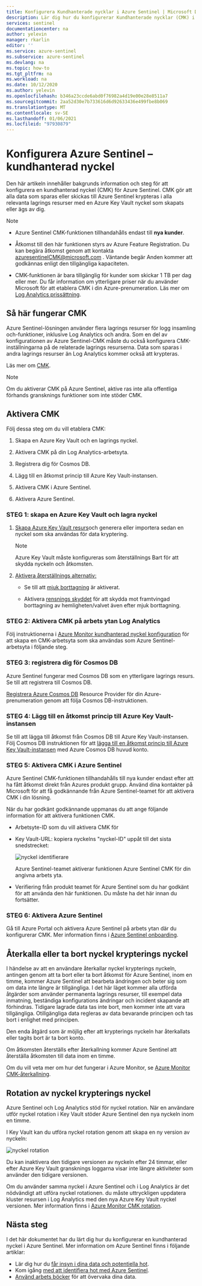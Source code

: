 ```yaml
---
title: Konfigurera Kundhanterade nycklar i Azure Sentinel | Microsoft Docs
description: Lär dig hur du konfigurerar Kundhanterade nycklar (CMK) i Azure Sentinel.
services: sentinel
documentationcenter: na
author: yelevin
manager: rkarlin
editor: ''
ms.service: azure-sentinel
ms.subservice: azure-sentinel
ms.devlang: na
ms.topic: how-to
ms.tgt_pltfrm: na
ms.workload: na
ms.date: 10/12/2020
ms.author: yelevin
ms.openlocfilehash: b346a23ccde6abd0f76982a4d19e00e28e8511a7
ms.sourcegitcommit: 2aa52d30e7b733616d6d92633436e499fbe8b069
ms.translationtype: MT
ms.contentlocale: sv-SE
ms.lasthandoff: 01/06/2021
ms.locfileid: "97930879"
---
```

# <a name="set-up-azure-sentinel-customer-managed-key"></a>Konfigurera Azure Sentinel – kundhanterad nyckel

Den här artikeln innehåller bakgrunds information och steg för att konfigurera en kundhanterad nyckel (CMK) för Azure Sentinel. CMK gör att alla data som sparas eller skickas till Azure Sentinel krypteras i alla relevanta lagrings resurser med en Azure Key Vault nyckel som skapats eller ägs av dig.

> [!NOTE]
> - Azure Sentinel CMK-funktionen tillhandahålls endast till **nya kunder**.
>
> - Åtkomst till den här funktionen styrs av Azure Feature Registration. Du kan begära åtkomst genom att kontakta azuresentinelCMK@microsoft.com . Väntande begär Anden kommer att godkännas enligt den tillgängliga kapaciteten.
>
> - CMK-funktionen är bara tillgänglig för kunder som skickar 1 TB per dag eller mer. Du får information om ytterligare priser när du använder Microsoft för att etablera CMK i din Azure-prenumeration. Läs mer om [Log Analytics prissättning](../azure-monitor/platform/manage-cost-storage.md#log-analytics-dedicated-clusters).

## <a name="how-cmk-works"></a>Så här fungerar CMK 

Azure Sentinel-lösningen använder flera lagrings resurser för logg insamling och-funktioner, inklusive Log Analytics och andra. Som en del av konfigurationen av Azure Sentinel-CMK måste du också konfigurera CMK-inställningarna på de relaterade lagrings resurserna. Data som sparas i andra lagrings resurser än Log Analytics kommer också att krypteras.

Läs mer om [CMK](../azure-monitor/platform/customer-managed-keys.md#customer-managed-key-overview).

> [!NOTE]
> Om du aktiverar CMK på Azure Sentinel, aktive ras inte alla offentliga förhands gransknings funktioner som inte stöder CMK.

## <a name="enable-cmk"></a>Aktivera CMK 

Följ dessa steg om du vill etablera CMK: 

1.  Skapa en Azure Key Vault och en lagrings nyckel.

2.  Aktivera CMK på din Log Analytics-arbetsyta.

3.  Registrera dig för Cosmos DB.

4.  Lägg till en åtkomst princip till Azure Key Vault-instansen.

5.  Aktivera CMK i Azure Sentinel.

6.  Aktivera Azure Sentinel.

### <a name="step-1-create-an-azure-key-vault-and-storing-key"></a>STEG 1: skapa en Azure Key Vault och lagra nyckel

1.  [Skapa Azure Key Vault resurs](/azure-stack/user/azure-stack-key-vault-manage-portal)och generera eller importera sedan en nyckel som ska användas för data kryptering.
    > [!NOTE]
    >  Azure Key Vault måste konfigureras som återställnings Bart för att skydda nyckeln och åtkomsten.

1.  [Aktivera återställnings alternativ:](../key-vault/general/key-vault-recovery.md)

    -   Se till att [mjuk borttagning](../key-vault/general/soft-delete-overview.md) är aktiverat.

    -   Aktivera [rensnings skyddet](../key-vault/general/soft-delete-overview.md#purge-protection) för att skydda mot framtvingad borttagning av hemligheten/valvet även efter mjuk borttagning.

### <a name="step-2-enable-cmk-on-your-log-analytics-workspace"></a>STEG 2: Aktivera CMK på arbets ytan Log Analytics

Följ instruktionerna i [Azure Monitor kundhanterad nyckel konfiguration](../azure-monitor/platform/customer-managed-keys.md) för att skapa en CMK-arbetsyta som ska användas som Azure Sentinel-arbetsyta i följande steg.

### <a name="step-3-register-for-cosmos-db"></a>STEG 3: registrera dig för Cosmos DB

Azure Sentinel fungerar med Cosmos DB som en ytterligare lagrings resurs. Se till att registrera till Cosmos DB.

[Registrera Azure Cosmos DB](../cosmos-db/how-to-setup-cmk.md#register-resource-provider) Resource Provider för din Azure-prenumeration genom att följa Cosmos DB-instruktionen.

### <a name="step-4-add-an-access-policy-to-your-azure-key-vault-instance"></a>STEG 4: Lägg till en åtkomst princip till Azure Key Vault-instansen

Se till att lägga till åtkomst från Cosmos DB till Azure Key Vault-instansen. Följ Cosmos DB instruktionen för att [lägga till en åtkomst princip till Azure Key Vault-instansen](../cosmos-db/how-to-setup-cmk.md#add-an-access-policy-to-your-azure-key-vault-instance) med Azure Cosmos DB huvud konto.

### <a name="step-5-enable-cmk-in-azure-sentinel"></a>STEG 5: Aktivera CMK i Azure Sentinel

Azure Sentinel CMK-funktionen tillhandahålls till nya kunder endast efter att ha fått åtkomst direkt från Azures produkt grupp. Använd dina kontakter på Microsoft för att få godkännande från Azure Sentinel-teamet för att aktivera CMK i din lösning.

När du har godkänt godkännande uppmanas du att ange följande information för att aktivera funktionen CMK.

-  Arbetsyte-ID som du vill aktivera CMK för

-  Key Vault-URL: kopiera nyckelns "nyckel-ID" uppåt till det sista snedstrecket:  
    

    ![nyckel identifierare](./media/customer-managed-keys/key-identifier.png)

    Azure Sentinel-teamet aktiverar funktionen Azure Sentinel CMK för din angivna arbets yta.

-  Verifiering från produkt teamet för Azure Sentinel som du har godkänt för att använda den här funktionen. Du måste ha det här innan du fortsätter.

### <a name="step-6-enable-azure-sentinel"></a>STEG 6: Aktivera Azure Sentinel


Gå till Azure Portal och aktivera Azure Sentinel på arbets ytan där du konfigurerar CMK. Mer information finns i [Azure Sentinel onboarding](quickstart-onboard.md).

## <a name="key-encryption-key-revocation-or-deletion"></a>Återkalla eller ta bort nyckel krypterings nyckel


I händelse av att en användare återkallar nyckel krypterings nyckeln, antingen genom att ta bort eller ta bort åtkomst för Azure Sentinel, inom en timme, kommer Azure Sentinel att bearbeta ändringen och beter sig som om data inte längre är tillgängliga. I det här läget kommer alla utförda åtgärder som använder permanenta lagrings resurser, till exempel data inmatning, beständiga konfigurations ändringar och incident skapande att förhindras. Tidigare lagrade data tas inte bort, men kommer inte att vara tillgängliga. Otillgängliga data regleras av data bevarande principen och tas bort i enlighet med principen.

Den enda åtgärd som är möjlig efter att krypterings nyckeln har återkallats eller tagits bort är ta bort konto.

Om åtkomsten återställs efter återkallning kommer Azure Sentinel att återställa åtkomsten till data inom en timme.

Om du vill veta mer om hur det fungerar i Azure Monitor, se [Azure Monitor CMK-återkallning](../azure-monitor/platform/customer-managed-keys.md#key-revocation).

## <a name="key-encryption-key-rotation"></a>Rotation av nyckel krypterings nyckel


Azure Sentinel och Log Analytics stöd för nyckel rotation. När en användare utför nyckel rotation i Key Vault stöder Azure Sentinel den nya nyckeln inom en timme.

I Key Vault kan du utföra nyckel rotation genom att skapa en ny version av nyckeln:

![nyckel rotation](./media/customer-managed-keys/key-rotation.png)

Du kan inaktivera den tidigare versionen av nyckeln efter 24 timmar, eller efter Azure Key Vault gransknings loggarna visar inte längre aktiviteter som använder den tidigare versionen.

Om du använder samma nyckel i Azure Sentinel och i Log Analytics är det nödvändigt att utföra nyckel rotationen. du måste uttryckligen uppdatera kluster resursen i Log Analytics med den nya Azure Key Vault nyckel versionen. Mer information finns i [Azure Monitor CMK rotation](../azure-monitor/platform/customer-managed-keys.md#key-rotation).

## <a name="next-steps"></a>Nästa steg
I det här dokumentet har du lärt dig hur du konfigurerar en kundhanterad nyckel i Azure Sentinel. Mer information om Azure Sentinel finns i följande artiklar:
- Lär dig hur du [får insyn i dina data och potentiella hot](quickstart-get-visibility.md).
- Kom igång [med att identifiera hot med Azure Sentinel](./tutorial-detect-threats-built-in.md).
- [Använd arbets böcker](tutorial-monitor-your-data.md) för att övervaka dina data.